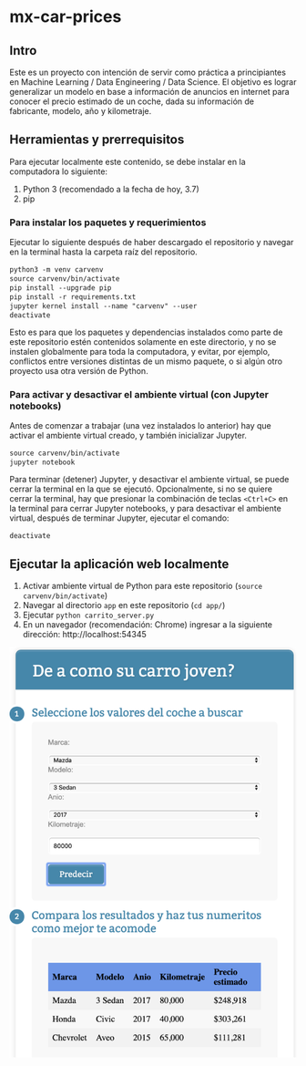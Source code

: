 # mx-car-prices

## Intro
Este es un proyecto con intención de servir como práctica a principiantes en Machine Learning / Data Engineering / Data Science. El objetivo es lograr generalizar un modelo en base a información de anuncios en internet para conocer el precio estimado de un coche, dada su información de fabricante, modelo, año y kilometraje.

## Herramientas y prerrequisitos
Para ejecutar localmente este contenido, se debe instalar en la computadora lo siguiente:

1. Python 3 (recomendado a la fecha de hoy, 3.7)
2. pip

### Para instalar los paquetes y requerimientos
Ejecutar lo siguiente después de haber descargado el repositorio y navegar en la terminal hasta la carpeta raíz del repositorio.
```
python3 -m venv carvenv
source carvenv/bin/activate
pip install --upgrade pip
pip install -r requirements.txt
jupyter kernel install --name "carvenv" --user
deactivate
```
Esto es para que los paquetes y dependencias instalados como parte de este repositorio estén contenidos solamente en este directorio, y no se instalen globalmente para toda la computadora, y evitar, por ejemplo, conflictos entre versiones distintas de un mismo paquete, o si algún otro proyecto usa otra versión de Python.

### Para activar y desactivar el ambiente virtual (con Jupyter notebooks)
Antes de comenzar a trabajar (una vez instalados lo anterior) hay que activar el ambiente virtual creado, y también inicializar Jupyter.
```
source carvenv/bin/activate
jupyter notebook
```

Para terminar (detener) Jupyter, y desactivar el ambiente virtual, se puede cerrar la terminal en la que se ejecutó.
Opcionalmente, si no se quiere cerrar la terminal, hay que presionar la combinación de teclas `<Ctrl+C>` en la terminal para cerrar Jupyter notebooks, y para desactivar el ambiente virtual, después de terminar Jupyter, ejecutar el comando:
```
deactivate
```

## Ejecutar la aplicación web localmente

1. Activar ambiente virtual de Python para este repositorio (`source carvenv/bin/activate`)
2. Navegar al directorio `app` en este repositorio (`cd app/`)
3. Ejecutar `python carrito_server.py`
4. En un navegador (recomendación: Chrome) ingresar a la siguiente dirección: http://localhost:54345

![Imagen demo](demo.png)